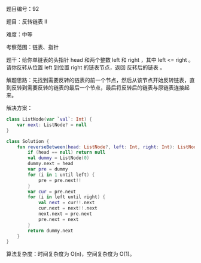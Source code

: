 题目编号：92

题目：反转链表 II

难度：中等

考察范围：链表、指针

题干：给你单链表的头指针 head 和两个整数 left 和 right ，其中 left <= right 。请你反转从位置 left 到位置 right 的链表节点，返回 反转后的链表 。

解题思路：先找到需要反转的链表的前一个节点，然后从该节点开始反转链表，直到反转到需要反转的链表的最后一个节点，最后将反转后的链表与原链表连接起来。

解决方案：

```kotlin
class ListNode(var `val`: Int) {
    var next: ListNode? = null
}

class Solution {
    fun reverseBetween(head: ListNode?, left: Int, right: Int): ListNode? {
        if (head == null) return null
        val dummy = ListNode(0)
        dummy.next = head
        var pre = dummy
        for (i in 1 until left) {
            pre = pre.next!!
        }
        var cur = pre.next
        for (i in left until right) {
            val next = cur!!.next
            cur.next = next!!.next
            next.next = pre.next
            pre.next = next
        }
        return dummy.next
    }
}
```

算法复杂度：时间复杂度为 O(n)，空间复杂度为 O(1)。